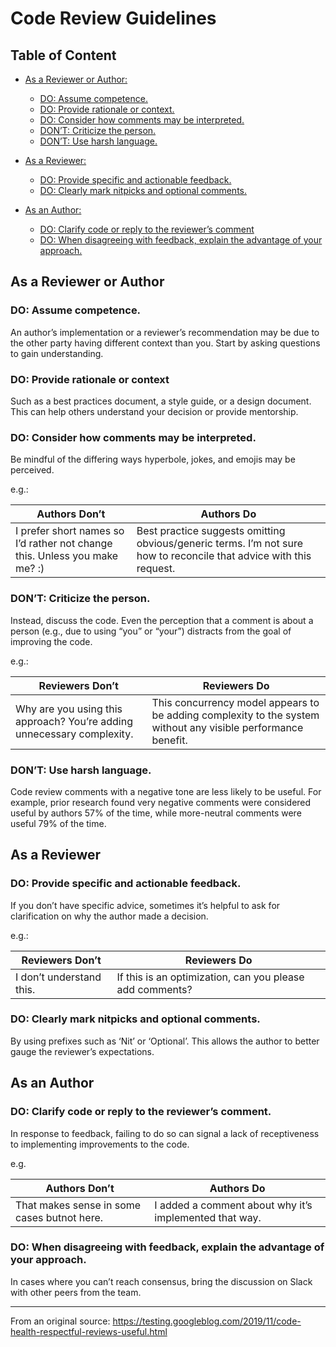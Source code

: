 # Code Review Guidelines

## Table of Content

- [As a Reviewer or Author:](#as-a-reviewer-or-author)
    - [DO: Assume competence.](#do-assume-competence)
    - [DO: Provide rationale or context.](#do-provide-rationale-or-context)
    - [DO: Consider how comments may be interpreted.](#do-consider-how-comments-may-be-interpreted)
    - [DON’T: Criticize the person.](#dont-criticize-the-person)
    - [DON’T: Use harsh language.](#dont-use-harsh-language)

- [As a Reviewer:](#as-a-reviewer)
    - [DO: Provide specific and actionable feedback.](#do-provide-specific-and-actionable-feedback)
    - [DO: Clearly mark nitpicks and optional comments.](#do-clearly-mark-nitpicks-and-optional-comments)

- [As an Author:](#as-an-author)
    - [DO: Clarify code or reply to the reviewer’s comment](#do-clarify-code-or-reply-to-the-reviewers-comment)
    - [DO: When disagreeing with feedback, explain the advantage of your approach.](#do-when-disagreeing-with-feedback-explain-the-advantage-of-your-approach)

## As a Reviewer or Author

### DO: Assume competence. 

An author’s implementation or a reviewer’s recommendation may be due to the other party having different context than you. Start by asking questions to gain understanding.

### DO: Provide rationale or context

Such as a best practices document, a style guide, or a design document. This can help others understand your decision or provide mentorship. 

### DO: Consider how comments may be interpreted. 

Be mindful of the differing ways hyperbole, jokes, and emojis may be perceived. 

e.g.:

Authors Don’t | Authors Do
--- | ---
I prefer short names so I’d rather not change this. Unless you make me? :) | Best practice suggests omitting obvious/generic terms. I’m not sure how to reconcile that advice with this request.

### DON’T: Criticize the person. 

Instead, discuss the code. Even the perception that a comment is about a person (e.g., due to using “you” or “your”) distracts from the goal of improving the code. 

e.g.:

Reviewers Don’t | Reviewers Do
--- | ---
Why are you using this approach? You’re adding unnecessary complexity. | This concurrency model appears to be adding complexity to the system without any visible performance benefit.

### DON’T: Use harsh language. 

Code review comments with a negative tone are less likely to be useful. For example, prior research found very negative comments were considered useful by authors 57% of the time, while more-neutral comments were useful 79% of the time.  

## As a Reviewer

### DO: Provide specific and actionable feedback.

If you don’t have specific advice, sometimes it’s helpful to ask for clarification on why the author made a decision. 

e.g.:

Reviewers Don’t | Reviewers Do
--- | ---
I don’t understand this. | If this is an optimization, can you please add comments?

### DO: Clearly mark nitpicks and optional comments.

By using prefixes such as ‘Nit’ or ‘Optional’. This allows the author to better gauge the reviewer’s expectations.

## As an Author

### DO: Clarify code or reply to the reviewer’s comment.

In response to feedback, failing to do so can signal a lack of receptiveness to implementing improvements to the code. 

e.g.

Authors Don’t | Authors Do
--- | ---
That makes sense in some cases butnot here. | I added a comment about why it’s implemented that way.

### DO: When disagreeing with feedback, explain the advantage of your approach. 

In cases where you can’t reach consensus, bring the discussion on Slack with other peers from the team. 

<hr/>

From an original source: https://testing.googleblog.com/2019/11/code-health-respectful-reviews-useful.html